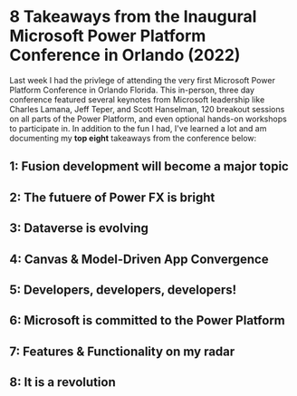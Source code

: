 # 8 Takeaways from the Inaugural Microsoft Power Platform Conference in Orlando (2022)

Last week I had the privlege of attending the very first Microsoft Power Platform Conference in Orlando Florida. This in-person, three day conference featured several keynotes from Microsoft leadership like Charles Lamana, Jeff Teper, and Scott Hanselman, 120 breakout sessions on all parts of the Power Platform, and even optional hands-on workshops to participate in. In addition to the fun I had, I've learned a lot and am documenting my **top eight** takeaways from the conference below:

## 1: Fusion development will become a major topic

## 2: The futuere of Power FX is bright

## 3: Dataverse is evolving

## 4: Canvas & Model-Driven App Convergence

## 5: Developers, developers, developers!

## 6: Microsoft is committed to the Power Platform

## 7: Features & Functionality on my radar

## 8: It is a revolution